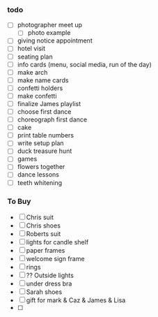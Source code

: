 ### todo
- [ ] photographer meet up
	- [ ] photo example 
- [ ] giving notice appointment
- [ ] hotel visit
- [ ] seating plan
- [ ] info cards (menu, social media, run of the day)
- [ ] make arch
- [ ] make name cards
- [ ] confetti holders
- [ ] make confetti 
- [ ] finalize James playlist 
- [ ] choose first dance
- [ ] choreograph first dance
- [ ] cake
- [ ] print table numbers
- [ ] write setup plan
- [ ] duck treasure hunt
- [ ] games
- [ ] flowers together 
- [ ] dance lessons
- [ ] teeth whitening

### To Buy
- [ ] Chris suit
- [ ] Chris shoes
- [ ] Roberts suit
- [ ] lights for candle shelf
- [ ] paper frames 
- [ ] welcome sign frame
- [ ] rings
- [ ] ?? Outside lights
- [ ] under dress bra
- [ ] Sarah shoes
- [ ] gift for mark & Caz & James & Lisa
- [ ] 